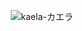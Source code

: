 
<p align="center">
  <img src="https://github.com/user-attachments/assets/ca13a7e1-35d4-45a9-9186-4839e6b0881a" alt="kaela-カエラ" />
</p>
